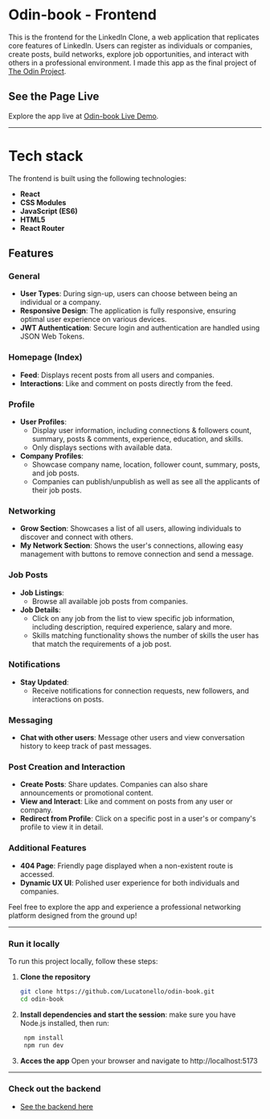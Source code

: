 # Odin-book - Frontend

This is the frontend for the LinkedIn Clone, a web application that replicates core features of LinkedIn. Users can register as individuals or companies, create posts, build networks, explore job opportunities, and interact with others in a professional environment. I made this app as the final project of [The Odin Project](https://www.theodinproject.com).

## See the Page Live  
Explore the app live at [Odin-book Live Demo](https://serene-liger-43f45f.netlify.app/).  

---

# Tech stack
The frontend is built using the following technologies:  

- **React**
- **CSS Modules**
- **JavaScript (ES6)**
- **HTML5**
- **React Router**

## Features

### General
- **User Types**: During sign-up, users can choose between being an individual or a company.
- **Responsive Design**: The application is fully responsive, ensuring optimal user experience on various devices.
- **JWT Authentication**: Secure login and authentication are handled using JSON Web Tokens.

### Homepage (Index)
- **Feed**: Displays recent posts from all users and companies.
- **Interactions**: Like and comment on posts directly from the feed.

### Profile
- **User Profiles**:
  - Display user information, including connections & followers count, summary, posts & comments, experience, education, and skills.
  - Only displays sections with available data.
- **Company Profiles**:
  - Showcase company name, location, follower count, summary, posts, and job posts.
  - Companies can publish/unpublish as well as see all the applicants of their job posts.

### Networking
- **Grow Section**: Showcases a list of all users, allowing individuals to discover and connect with others.
- **My Network Section**: Shows the user's connections, allowing easy management with buttons to remove connection and send a message.

### Job Posts
- **Job Listings**:
  - Browse all available job posts from companies.
- **Job Details**:
  - Click on any job from the list to view specific job information, including description, required experience, salary and more.
  - Skills matching functionality shows the number of skills the user has that match the requirements of a job post.

### Notifications
- **Stay Updated**:
  - Receive notifications for connection requests, new followers, and interactions on posts.

### Messaging
- **Chat with other users**: Message other users and view conversation history to keep track of past messages.

### Post Creation and Interaction
- **Create Posts**: Share updates. Companies can also share announcements or promotional content.
- **View and Interact**: Like and comment on posts from any user or company. 
- **Redirect from Profile**: Click on a specific post in a user's or company's profile to view it in detail.

### Additional Features
- **404 Page**: Friendly page displayed when a non-existent route is accessed.
- **Dynamic UX UI**: Polished user experience for both individuals and companies.

Feel free to explore the app and experience a professional networking platform designed from the ground up!

---

### Run it locally
To run this project locally, follow these steps:  
1. **Clone the repository**
   ```bash  
   git clone https://github.com/Lucatonello/odin-book.git  
   cd odin-book
2. **Install dependencies and start the session**:
   make sure you have Node.js installed, then run:
   ```bash
    npm install
    npm run dev

3. **Acces the app**
   Open your browser and navigate to http://localhost:5173

---

### Check out the backend
- [See the backend here](https://github.com/Lucatonello/odin-book-backend)
